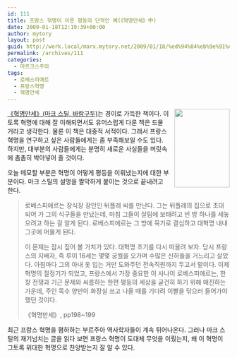 ```yaml
---
id: 111
title: 프랑스 혁명이 이룬 평등의 단적인 예(《혁명만세》中)
date: 2009-01-18T12:19:39+00:00
author: mytory
layout: post
guid: http://work.local/marx.mytory.net/2009/01/18/%ed%94%84%eb%9e%91%ec%8a%a4-%ed%98%81%eb%aa%85%ec%9d%b4-%ec%9d%b4%eb%a3%ac-%ed%8f%89%eb%93%b1%ec%9d%98-%eb%8b%a8%ec%a0%81%ec%9d%b8-%ec%98%88%e3%80%8a%ed%98%81%eb%aa%85%eb%a7%8c%ec%84%b8%e3%80%8b/
permalink: /archives/111
categories:
  - 마르크스주의
tags:
  - 로베스피에르
  - 프랑스혁명
  - 혁명만세
---
```

<img src="http://cfs12.tistory.com/image/10/tistory/2009/01/19/01/52/49735e641eef6" align="right" width="125px" height="178" style="margin : 0px 0px 0px 10px" /><a href="http://www.aladdin.co.kr/shop/wproduct.aspx?isbn=8993404011" target="_blank" title="[http://www.aladdin.co.kr/shop/wproduct.aspx?isbn=8993404011]로 이동합니다.">《혁명만세》(마크 스틸, 바람구두)</a>는 경이로 가득한 책이다. 이토록 혁명에 대해 잘 이해되면서도 유머스럽게 다룬 책은 드물 거라고 생각한다. 물론 이 책은 대중적 서적이다. 그래서 프랑스 혁명을 연구하고 싶은 사람들에게는 좀 부족해보일 수도 있다. 하지만, 대부분의 사람들에게는 분명히 새로운 사실들을 머릿속에 촘촘히 박아넣어 줄 것이다.

오늘 메모할 부분은 혁명이 어떻게 평등을 이뤄냈는지에 대한 부분이다. 마크 스틸의 설명을 짤막하게 붙이는 것으로 끝내려고 한다.

> 로베스피에르는 장식장 장인인 뒤플레 씨를 만난다. 그는 뒤플레의 집으로 초대되어 가 그의 식구들을 만났는데, 마침 그들이 살림에 보태려고 빈 방 하나를 세놓으려고 하는 걸 알게 된다. 로베스피에르는 그 방에 묵기로 결심하고 대혁명 내내 그곳에 머물게 된다.
> 
> 이 문제는 잠시 짚어 볼 가치가 있다. 대혁명 초기를 다시 떠올려 보자. 당시 프랑스의 지배자, 즉 루이 16세는 몇몇 궁궐을 오가며 수많은 신하들을 거느리고 살았다. 아침마다 그의 아내 옷 입는 거만 도와주던 전속직원까지 두고서 말이다. 이제 혁명의 절정기가 되었고, 프랑스에서 가장 중요한 이 사나이 로베스피에르는, 한창 전쟁과 기근 문제와 씨름하는 한편 평등의 세상을 굳건히 하기 위해 매진하는 가운데, 주인 목수 양반이 화장실 쓰고 나올 때를 기다려 이빨을 닦으러 들어가야 했던 것이다.
> 
> <p class="rep">
>   《혁명만세》, pp198~199
> </p>

최근 프랑스 혁명을 폄하하는 부르주아 역사학자들이 계속 튀어나온다. 그러나 마크 스틸의 재기넘치는 글을 읽다 보면 프랑스 혁명이 도대체 무엇을 이뤘는지, 왜 이 혁명이 그토록 위대한 혁명으로 찬양받는지 잘 알 수 있다.